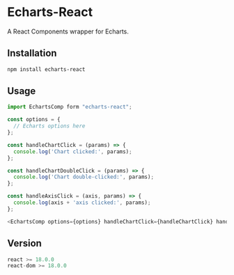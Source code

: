 # Echarts-React

A React Components wrapper for Echarts.

## Installation

```bash
npm install echarts-react
```

## Usage

```ts
import EchartsComp form "echarts-react";

const options = {
  // Echarts options here
};

const handleChartClick = (params) => {
  console.log('Chart clicked:', params);
};

const handleChartDoubleClick = (params) => {
  console.log('Chart double-clicked:', params);
};

const handleAxisClick = (axis, params) => {
  console.log(axis + 'axis clicked:', params);
};

<EchartsComp options={options} handleChartClick={handleChartClick} handleChartDoubleClick={handleChartDoubleClick} handleAxisClick={handleAxisClick} />
```

## Version

```ts
react >= 18.0.0
react-dom >= 18.0.0
```
